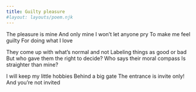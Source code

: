 ```yaml
---
title: Guilty pleasure
#layout: layouts/poem.njk
---
```


The pleasure is mine
And only mine
I won’t let anyone pry
To make me feel guilty
For doing what I love

They come up with what’s normal and not
Labeling things as good or bad
But who gave them the right to decide?
Who says their moral compass
Is straighter than mine?

I will keep my little hobbies
Behind a big gate
The entrance is invite only!
And you’re not invited
